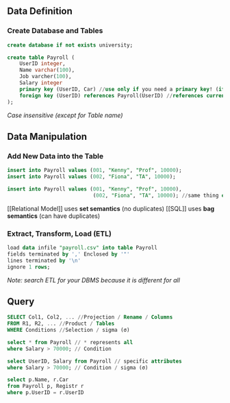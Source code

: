 ## Data Definition

### Create Database and Tables
```SQL
create database if not exists university;

create table Payroll (
	UserID integer,
	Name varchar(100),
	Job varcher(100),
	Salary integer
	primary key (UserID, Car) //use only if you need a primary key! (if no primary key, there may be duplicates when addint)
	foreign key (UserID) references Payroll(UserID) //references current table key with another table "payroll"
);
```

*Case insensitive (except for Table name)*


## Data Manipulation
### Add New Data into the Table
```SQL
insert into Payroll values (001, "Kenny", "Prof", 10000);
insert into Payroll values (002, "Fiona", "TA", 10000);

insert into Payroll values (001, "Kenny", "Prof", 10000),
							(002, "Fiona", "TA", 10000); //same thing except shorter
```

[[Relational Model]] uses **set semantics** (no duplicates)
[[SQL]] uses **bag semantics** (can have duplicates)

### Extract, Transform, Load (ETL)

```SQL
load data infile "payroll.csv" into table Payroll
fields terminated by ',' Enclosed by '"'
lines terminated by '\n'
ignore 1 rows;
```

*Note: search ETL for your DBMS because it is different for all*

## Query

```SQL
SELECT Col1, Col2, ... //Projection / Rename / Columns
FROM R1, R2, ... //Product / Tables
WHERE Conditions //Selection / sigma (σ)
```

```SQl
select * from Payroll // * represents all
where Salary > 70000; // Condition

select UserID, Salary from Payroll // specific attributes
where Salary > 70000; // Condition / sigma (σ)
```

```SQl
select p.Name, r.Car
from Payroll p, Registr r
where p.UserID = r.UserID
```
